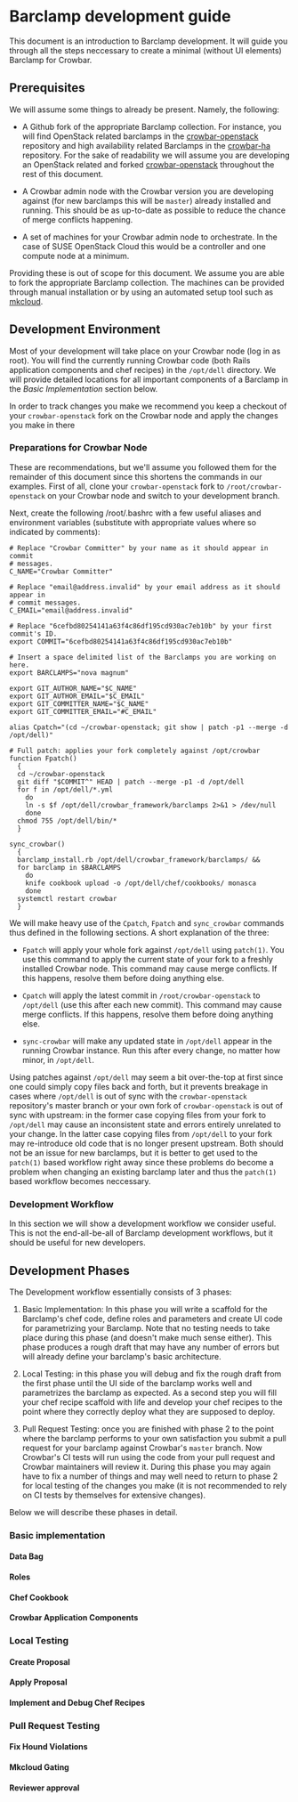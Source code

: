 # Barclamp development guide

This document is an introduction to Barclamp development. It will guide you
through all the steps neccessary to create a minimal (without UI elements)
Barclamp for Crowbar.

## Prerequisites

We will assume some things to already be present. Namely, the following:

* A Github fork of the appropriate Barclamp collection. For instance, you will
  find OpenStack related barclamps in the
  [crowbar-openstack](https://www.github.com/crowbar/crowbar-openstack)
  repository and high availability related Barclamps in the
  [crowbar-ha](https://github.com/crowbar/crowbar-ha) repository. For the sake
  of readability we will assume you are developing an OpenStack related and
  forked [crowbar-openstack](https://www.github.com/crowbar/crowbar-openstack)
  throughout the rest of this document.

* A Crowbar admin node with the Crowbar version you are developing against
  (for new barclamps this will be `master`) already installed and running. This
  should be as up-to-date as possible to reduce the chance of merge conflicts
  happening.

* A set of machines for your Crowbar admin node to orchestrate. In the case of
  SUSE OpenStack Cloud this would be a controller and one compute node at a
  minimum.

Providing these is out of scope for this document. We assume you are able to
fork the appropriate Barclamp collection. The machines can be provided through
manual installation or by using an automated setup tool such as
[mkcloud](https://github.com/SUSE-Cloud/automation/blob/master/scripts/mkcloud).

## Development Environment

Most of your development will take place on your Crowbar node (log in as root).
You will find the currently running Crowbar code (both Rails application
components and chef recipes) in the `/opt/dell` directory. We will provide
detailed locations for all important components of a Barclamp in the _Basic
Implementation_ section below.

In order to track changes you make we recommend you keep a checkout of your
`crowbar-openstack` fork on the Crowbar node and apply the changes you make in
there

### Preparations for Crowbar Node

These are recommendations, but we'll assume you followed them for the remainder
of this document since this shortens the commands in our examples. First of
all, clone your `crowbar-openstack` fork to `/root/crowbar-openstack` on your
Crowbar node and switch to your development branch.

Next, create the following /root/.bashrc with a few useful aliases and
environment variables (substitute with appropriate values where so indicated by
comments):

```
# Replace "Crowbar Committer" by your name as it should appear in commit
# messages.
C_NAME="Crowbar Committer"

# Replace "email@address.invalid" by your email address as it should appear in
# commit messages.
C_EMAIL="email@address.invalid"

# Replace "6cefbd80254141a63f4c86df195cd930ac7eb10b" by your first commit's ID.
export COMMIT="6cefbd80254141a63f4c86df195cd930ac7eb10b"

# Insert a space delimited list of the Barclamps you are working on here.
export BARCLAMPS="nova magnum"

export GIT_AUTHOR_NAME="$C_NAME"
export GIT_AUTHOR_EMAIL="$C_EMAIL"
export GIT_COMMITTER_NAME="$C_NAME"
export GIT_COMMITTER_EMAIL="#C_EMAIL"

alias Cpatch="(cd ~/crowbar-openstack; git show | patch -p1 --merge -d /opt/dell)"

# Full patch: applies your fork completely against /opt/crowbar
function Fpatch()
  {
  cd ~/crowbar-openstack
  git diff "$COMMIT^" HEAD | patch --merge -p1 -d /opt/dell
  for f in /opt/dell/*.yml
    do
    ln -s $f /opt/dell/crowbar_framework/barclamps 2>&1 > /dev/null
    done
  chmod 755 /opt/dell/bin/*
  }

sync_crowbar()
  {
  barclamp_install.rb /opt/dell/crowbar_framework/barclamps/ &&
  for barclamp in $BARCLAMPS
    do
    knife cookbook upload -o /opt/dell/chef/cookbooks/ monasca
    done
  systemctl restart crowbar
  }
```

We will make heavy use of the `Cpatch`, `Fpatch` and `sync_crowbar` commands
thus defined in the following sections. A short explanation of the three:

* `Fpatch` will apply your whole fork against `/opt/dell` using `patch(1)`. You
  use this command to apply the current state of your fork to a freshly
  installed Crowbar node. This command may cause merge conflicts. If this
  happens, resolve them before doing anything else.

* `Cpatch` will apply the latest commit in `/root/crowbar-openstack` to
  `/opt/dell` (use this after each new commit). This command may cause merge
  conflicts. If this happens, resolve them before doing anything else.

* `sync-crowbar` will make any updated state in `/opt/dell` appear in the
  running Crowbar instance. Run this after every change, no matter how minor,
  in `/opt/dell`.

Using patches against `/opt/dell` may seem a bit over-the-top at first since
one could simply copy files back and forth, but it prevents breakage in cases
where `/opt/dell` is out of sync with the `crowbar-openstack` repository's
master branch or your own fork of `crowbar-openstack` is out of sync with
upstream: in the former case copying files from your fork to `/opt/dell` may
cause an inconsistent state and errors entirely unrelated to your change. In
the latter case copying files from `/opt/dell` to your fork may re-introduce
old code that is no longer present upstream. Both should not be an issue for
new barclamps, but it is better to get used to the `patch(1)` based workflow
right away since these problems do become a problem when changing an existing
barclamp later and thus the `patch(1)` based workflow becomes neccessary.

### Development Workflow

In this section we will show a development workflow we consider useful. This is
not the end-all-be-all of Barclamp development workflows, but it should be
useful for new developers.

## Development Phases

The Development workflow essentially consists of 3 phases: 

1. Basic Implementation: In this phase you will write a scaffold for the
   Barclamp's chef code, define roles and parameters and create UI code for
   parametrizing your Barclamp. Note that no testing needs to take place during
   this phase (and doesn't make much sense either). This phase produces a rough
   draft that may have any number of errors but will already define your
   barclamp's basic architecture.

2. Local Testing: in this phase you will debug and fix the rough draft from the
   first phase until the UI side of the barclamp works well and parametrizes
   the barclamp as expected. As a second step you will fill your chef recipe
   scaffold with life and develop your chef recipes to the point where they
   correctly deploy what they are supposed to deploy.

3. Pull Request Testing: once you are finished with phase 2 to the point where
   the barclamp performs to your own satisfaction you submit a pull request for
   your barclamp against Crowbar's `master` branch. Now Crowbar's CI tests will
   run using the code from your pull request and Crowbar maintainers will
   review it. During this phase you may again have to fix a number of things
   and may well need to return to phase 2 for local testing of the changes you
   make (it is not recommended to rely on CI tests by themselves for extensive
   changes).

Below we will describe these phases in detail.

### Basic implementation

#### Data Bag

#### Roles

#### Chef Cookbook

#### Crowbar Application Components

### Local Testing

#### Create Proposal

#### Apply Proposal

#### Implement and Debug Chef Recipes

### Pull Request Testing

#### Fix Hound Violations

#### Mkcloud Gating

#### Reviewer approval

#### 
